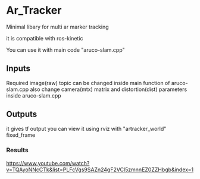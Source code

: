 # Ar_Tracker
Minimal libary for multi ar marker tracking

it is compatible with ros-kinetic

You can use it with main code "aruco-slam.cpp"

## Inputs
Required image(raw) topic can be changed inside main function of aruco-slam.cpp 
also change camera(mtx) matrix and distortion(dist) parameters inside aruco-slam.cpp


## Outputs
it gives tf output you can view it using rviz with "artracker_world" fixed_frame

### Results
https://www.youtube.com/watch?v=TQAyoNNcCTk&list=PLFcVgs9SAZn24gF2VCl5zmnnEZ0ZZHbgb&index=1
